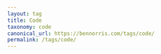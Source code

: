 ```yaml
---
layout: tag
title: Code
taxonomy: code
canonical_url: https://bennorris.com/tags/code/
permalink: /tags/code/
---
```

